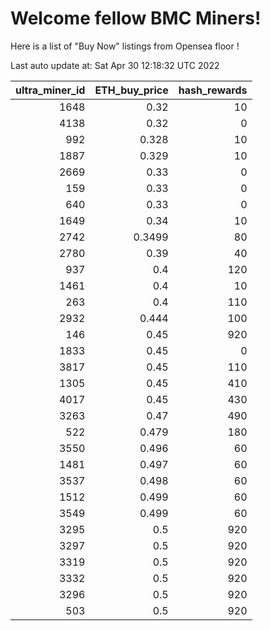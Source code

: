 # Welcome fellow BMC Miners!
Here is a list of "Buy Now" listings from Opensea floor !


Last auto update at: Sat Apr 30 12:18:32 UTC 2022


|   ultra_miner_id |   ETH_buy_price |   hash_rewards |
|-----------------:|----------------:|---------------:|
|             1648 |          0.32   |             10 |
|             4138 |          0.32   |              0 |
|              992 |          0.328  |             10 |
|             1887 |          0.329  |             10 |
|             2669 |          0.33   |              0 |
|              159 |          0.33   |              0 |
|              640 |          0.33   |              0 |
|             1649 |          0.34   |             10 |
|             2742 |          0.3499 |             80 |
|             2780 |          0.39   |             40 |
|              937 |          0.4    |            120 |
|             1461 |          0.4    |             10 |
|              263 |          0.4    |            110 |
|             2932 |          0.444  |            100 |
|              146 |          0.45   |            920 |
|             1833 |          0.45   |              0 |
|             3817 |          0.45   |            110 |
|             1305 |          0.45   |            410 |
|             4017 |          0.45   |            430 |
|             3263 |          0.47   |            490 |
|              522 |          0.479  |            180 |
|             3550 |          0.496  |             60 |
|             1481 |          0.497  |             60 |
|             3537 |          0.498  |             60 |
|             1512 |          0.499  |             60 |
|             3549 |          0.499  |             60 |
|             3295 |          0.5    |            920 |
|             3297 |          0.5    |            920 |
|             3319 |          0.5    |            920 |
|             3332 |          0.5    |            920 |
|             3296 |          0.5    |            920 |
|              503 |          0.5    |            920 |
